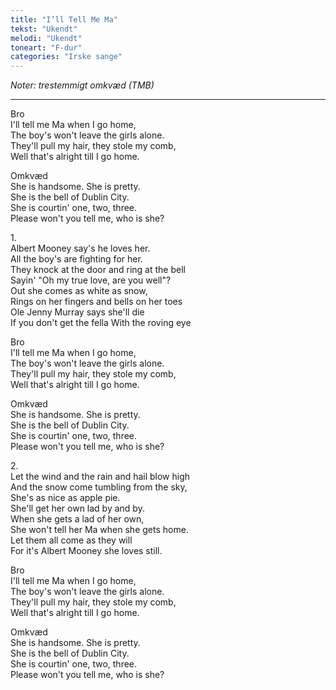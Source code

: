 ```yaml
---
title: "I’ll Tell Me Ma"
tekst: "Ukendt"
melodi: "Ukendt"
toneart: "F-dur"
categories: "Irske sange"
---
```

*Noter: trestemmigt omkvæd (TMB)*

***

Bro\
I'll tell me Ma when I go home,\
The boy's won't leave the girls alone.\
They'll pull my hair, they stole my comb,\
Well that's alright till I go home.

Omkvæd\
She is handsome. She is pretty.\
She is the bell of Dublin City.\
She is courtin' one, two, three.\
Please won't you tell me, who is she?

1\.\
Albert Mooney say's he loves her.\
All the boy's are fighting for her.\
They knock at the door and ring at the bell\
Sayin' "Oh my true love, are you well"?\
Out she comes as white as snow,\
Rings on her fingers and bells on her toes\
Ole Jenny Murray says she'll die\
If you don't get the fella With the roving eye

Bro\
I'll tell me Ma when I go home,\
The boy's won't leave the girls alone.\
They'll pull my hair, they stole my comb,\
Well that's alright till I go home.

Omkvæd\
She is handsome. She is pretty.\
She is the bell of Dublin City.\
She is courtin' one, two, three.\
Please won't you tell me, who is she?

2\.\
Let the wind and the rain and hail blow high\
And the snow come tumbling from the sky,\
She's as nice as apple pie.\
She'll get her own lad by and by.\
When she gets a lad of her own,\
She won't tell her Ma when she gets home.\
Let them all come as they will\
For it's Albert Mooney she loves still.

Bro\
I'll tell me Ma when I go home,\
The boy's won't leave the girls alone.\
They'll pull my hair, they stole my comb,\
Well that's alright till I go home.

Omkvæd \
She is handsome. She is pretty.\
She is the bell of Dublin City.\
She is courtin' one, two, three.\
Please won't you tell me, who is she?